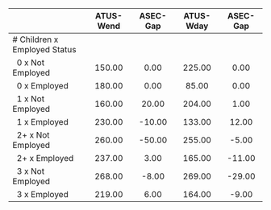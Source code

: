 
|                      |    ATUS-Wend |     ASEC-Gap |    ATUS-Wday |     ASEC-Gap |
| -------------------- | :----------: | :----------: | :----------: | :----------: |
| # Children x Employed Status |              |              |              |              |
| &nbsp;&nbsp;0 x Not Employed |       150.00 |         0.00 |       225.00 |         0.00 |
| &nbsp;&nbsp;0 x Employed |       180.00 |         0.00 |        85.00 |         0.00 |
| &nbsp;&nbsp;1 x Not Employed |       160.00 |        20.00 |       204.00 |         1.00 |
| &nbsp;&nbsp;1 x Employed |       230.00 |       -10.00 |       133.00 |        12.00 |
| &nbsp;&nbsp;2+ x Not Employed |       260.00 |       -50.00 |       255.00 |        -5.00 |
| &nbsp;&nbsp;2+ x Employed |       237.00 |         3.00 |       165.00 |       -11.00 |
| &nbsp;&nbsp;3 x Not Employed |       268.00 |        -8.00 |       269.00 |       -29.00 |
| &nbsp;&nbsp;3 x Employed |       219.00 |         6.00 |       164.00 |        -9.00 |

